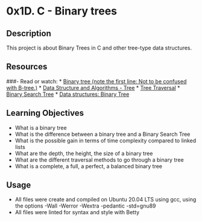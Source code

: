 # 0x1D. C - Binary trees

## Description
This project is about Binary Trees in C and other tree-type data structures. 

## Resources
  ###- Read or watch:
      * [Binary tree (note the first line: Not to be confused with B-tree.)](https://en.wikipedia.org/wiki/Binary_tree)
      * [Data Structure and Algorithms - Tree](https://www.tutorialspoint.com/data_structures_algorithms/tree_data_structure.htm)
      * [Tree Traversal](https://www.tutorialspoint.com/data_structures_algorithms/tree_traversal.htm)
      * [Binary Search Tree](https://en.wikipedia.org/wiki/Binary_search_tree)
      * [Data structures: Binary Tree](https://www.youtube.com/watch?v=H5JubkIy_p8)
    
## Learning Objectives
- What is a binary tree
- What is the difference between a binary tree and a Binary Search Tree
- What is the possible gain in terms of time complexity compared to linked lists
- What are the depth, the height, the size of a binary tree
- What are the different traversal methods to go through a binary tree
- What is a complete, a full, a perfect, a balanced binary tree
      
## Usage 
- All files were create and compiled on Ubuntu 20.04 LTS using gcc, using the options -Wall -Werror -Wextra -pedantic -std=gnu89
- All files were linted for syntax and style with Betty
